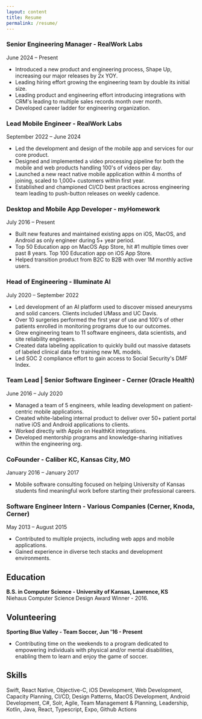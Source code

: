```yaml
---
layout: content
title: Resume
permalink: /resume/
---
```


### **Senior Engineering Manager - RealWork Labs**

June 2024 – Present

- Introduced a new product and engineering process, Shape Up, increasing our major releases by 2x YOY.
- Leading hiring effort growing the engineering team by double its initial size.
- Leading product and engineering effort introducing integrations with CRM's leading to multiple sales records month over month.
- Developed career ladder for engineering organization.

### **Lead Mobile Engineer - RealWork Labs**

September 2022 – June 2024

- Led the development and design of the mobile app and services for our core product.
- Designed and implemented a video processing pipeline for both the mobile and web products handling 100's of videos per day.
- Launched a new react native mobile application within 4 months of joining, scaled to 1,000+ customers within first year.
- Established and championed CI/CD best practices across engineering team leading to push-button releases on weekly cadence.

### **Desktop and Mobile App Developer - myHomework**

July 2016 – Present

- Built new features and maintained existing apps on iOS, MacOS, and Android as only engineer during 5+ year period.
- Top 50 Education app on MacOS App Store, hit #1 multiple times over past 8 years. Top 100 Education app on iOS App Store.
- Helped transition product from B2C to B2B with over 1M monthly active users.

### **Head of Engineering - Illuminate AI**

July 2020 – September 2022

- Led development of an AI platform used to discover missed aneurysms and solid cancers. Clients included UMass and UC Davis.
- Over 10 surgeries performed the first year of use and 100's of other patients enrolled in monitoring programs due to our outcomes.
- Grew engineering team to 11 software engineers, data scientists, and site reliability engineers.
- Created data labeling application to quickly build out massive datasets of labeled clinical data for training new ML models.
- Led SOC 2 compliance effort to gain access to Social Security's DMF Index.

### **Team Lead | Senior Software Engineer - Cerner (Oracle Health)**

June 2016 – July 2020

- Managed a team of 5 engineers, while leading development on patient-centric mobile applications.
- Created white-labeling internal product to deliver over 50+ patient portal native iOS and Android applications to clients.
- Worked directly with Apple on HealthKit integrations.
- Developed mentorship programs and knowledge-sharing initiatives within the engineering org.

### **CoFounder - Caliber KC, Kansas City, MO**

January 2016 – January 2017

- Mobile software consulting focused on helping University of Kansas students find meaningful work before starting their professional careers.

### **Software Engineer Intern - Various Companies (Cerner, Knoda, Cerner)**

May 2013 – August 2015

- Contributed to multiple projects, including web apps and mobile applications.
- Gained experience in diverse tech stacks and development environments.

## Education

**B.S. in Computer Science - University of Kansas, Lawrence, KS**  
Niehaus Computer Science Design Award Winner - 2016.

## Volunteering

**Sporting Blue Valley - Team Soccer, Jun '16 - Present**

- Contributing time on the weekends to a program dedicated to empowering individuals with physical and/or mental disabilities, enabling them to learn and enjoy the game of soccer.

## Skills

Swift, React Native, Objective-C, iOS Development, Web Development, Capacity Planning, CI/CD, Design Patterns, MacOS Development, Android Development, C#, Solr, Agile, Team Management & Planning, Leadership, Kotlin, Java, React, Typescript, Expo, Github Actions
